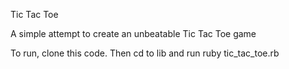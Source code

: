Tic Tac Toe

A simple attempt to create an unbeatable Tic Tac Toe game

To run, clone this code. Then cd to lib and run ruby tic_tac_toe.rb